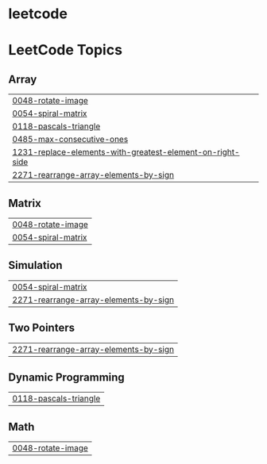 # leetcode
<!---LeetCode Topics Start-->
# LeetCode Topics
## Array
|  |
| ------- |
| [0048-rotate-image](https://github.com/abhijeet-991/leetcode/tree/master/0048-rotate-image) |
| [0054-spiral-matrix](https://github.com/abhijeet-991/leetcode/tree/master/0054-spiral-matrix) |
| [0118-pascals-triangle](https://github.com/abhijeet-991/leetcode/tree/master/0118-pascals-triangle) |
| [0485-max-consecutive-ones](https://github.com/abhijeet-991/leetcode/tree/master/0485-max-consecutive-ones) |
| [1231-replace-elements-with-greatest-element-on-right-side](https://github.com/abhijeet-991/leetcode/tree/master/1231-replace-elements-with-greatest-element-on-right-side) |
| [2271-rearrange-array-elements-by-sign](https://github.com/abhijeet-991/leetcode/tree/master/2271-rearrange-array-elements-by-sign) |
## Matrix
|  |
| ------- |
| [0048-rotate-image](https://github.com/abhijeet-991/leetcode/tree/master/0048-rotate-image) |
| [0054-spiral-matrix](https://github.com/abhijeet-991/leetcode/tree/master/0054-spiral-matrix) |
## Simulation
|  |
| ------- |
| [0054-spiral-matrix](https://github.com/abhijeet-991/leetcode/tree/master/0054-spiral-matrix) |
| [2271-rearrange-array-elements-by-sign](https://github.com/abhijeet-991/leetcode/tree/master/2271-rearrange-array-elements-by-sign) |
## Two Pointers
|  |
| ------- |
| [2271-rearrange-array-elements-by-sign](https://github.com/abhijeet-991/leetcode/tree/master/2271-rearrange-array-elements-by-sign) |
## Dynamic Programming
|  |
| ------- |
| [0118-pascals-triangle](https://github.com/abhijeet-991/leetcode/tree/master/0118-pascals-triangle) |
## Math
|  |
| ------- |
| [0048-rotate-image](https://github.com/abhijeet-991/leetcode/tree/master/0048-rotate-image) |
<!---LeetCode Topics End-->